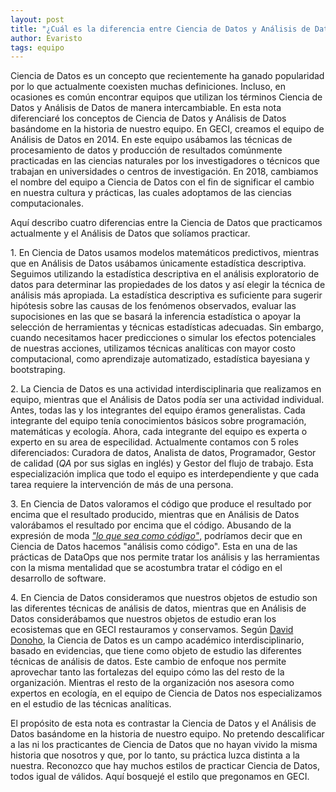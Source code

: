 ```yaml
---
layout: post
title: "¿Cuál es la diferencia entre Ciencia de Datos y Análisis de Datos?"
author: Evaristo
tags: equipo
---
```


Ciencia de Datos es un concepto que recientemente ha ganado popularidad por lo que actualmente
coexisten muchas definiciones. Incluso, en ocasiones es común encontrar equipos que utilizan los
términos Ciencia de Datos y Análisis de Datos de manera intercambiable. En esta nota diferenciaré
los conceptos de Ciencia de Datos y Análisis de Datos basándome en la historia de nuestro equipo. En
GECI, creamos el equipo de Análisis de Datos en 2014. En este equipo usábamos las técnicas de
procesamiento de datos y producción de resultados comúnmente practicadas en las ciencias naturales
por los investigadores o técnicos que trabajan en universidades o centros de investigación. En 2018,
cambiamos el nombre del equipo a Ciencia de Datos con el fin de significar el cambio en nuestra
cultura y prácticas, las cuales adoptamos de las ciencias computacionales.

Aquí describo cuatro diferencias entre la Ciencia de Datos que practicamos actualmente y el Análisis
de Datos que solíamos practicar.

1\. En Ciencia de Datos usamos modelos matemáticos predictivos, mientras que en Análisis de Datos
usábamos únicamente estadística descriptiva. Seguimos utilizando la estadística descriptiva en el
análisis exploratorio de datos para determinar las propiedades de los datos y así elegir la técnica
de análisis más apropiada. La estadística descriptiva es suficiente para sugerir hipótesis sobre las
causas de los fenómenos observados, evaluar las supocisiones en las que se basará la inferencia
estadística o apoyar la selección de herramientas y técnicas estadísticas adecuadas. Sin embargo,
cuando necesitamos hacer predicciones o simular los efectos potenciales de nuestras acciones,
utilizamos técnicas analíticas con mayor costo computacional, como aprendizaje automatizado,
estadística bayesiana y bootstraping.

2\. La Ciencia de Datos es una actividad interdisciplinaria que realizamos en equipo, mientras que
el Análisis de Datos podía ser una actividad individual. Antes, todas las y los integrantes del
equipo éramos generalistas. Cada integrante del equipo tenía conocimientos básicos sobre
programación, matemáticas y ecología. Ahora, cada integrante del equipo es experta o experto en su
area de especilidad. Actualmente contamos con 5 roles diferenciados: Curadora de datos, Analista de
datos, Programador, Gestor de calidad (_QA_ por sus siglas en inglés) y Gestor del flujo de trabajo.
Esta especialización implica que todo el equipo es interdependiente y que cada tarea requiere la
intervención de más de una persona.

3\. En Ciencia de Datos valoramos el código que produce el resultado por encima que el resultado
producido, mientras que en Análisis de Datos valorábamos el resultado por encima que el código.
Abusando de la expresión de moda [_"lo que sea como
código"_](https://hackernoon.com/everything-as-code-explained-0ibg32a3), podríamos decir que en
Ciencia de Datos hacemos "análisis como código". Esta en una de las prácticas de DataOps que nos
permite tratar los análisis y las herramientas con la misma mentalidad que se acostumbra tratar el
código en el desarrollo de software.

4\. En Ciencia de Datos consideramos que nuestros objetos de estudio son las diferentes técnicas de
análisis de datos, mientras que en Análisis de Datos considerábamos que nuestros objetos de estudio
eran los ecosistemas que en GECI restauramos y conservamos. Según [David
Donoho](https://doi.org/10.1080/10618600.2017.1384734), la Ciencia de Datos es un campo académico
interdisciplinario, basado en evidencias, que tiene como objeto de estudio las diferentes técnicas
de análisis de datos. Este cambio de enfoque nos permite aprovechar tanto las fortalezas del equipo
cómo las del resto de la organización. Mientras el resto de la organización nos asesora como
expertos en ecología, en el equipo de Ciencia de Datos nos especializamos en el estudio de las
técnicas analíticas.

El propósito de esta nota es contrastar la Ciencia de Datos y el Análisis de Datos basándome en la
historia de nuestro equipo. No pretendo descalificar a las ni los practicantes de Ciencia de Datos
que no hayan vivido la misma historia que nosotros y que, por lo tanto, su práctica luzca distinta a
la nuestra. Reconozco que hay muchos estilos de practicar Ciencia de Datos, todos igual de válidos.
Aquí bosquejé el estilo que pregonamos en GECI.
